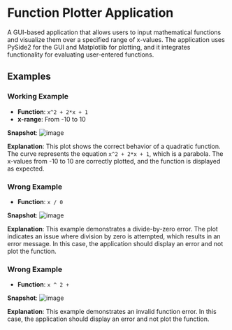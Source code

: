 # Function Plotter Application

A GUI-based application that allows users to input mathematical functions and visualize them over a specified range of x-values. The application uses PySide2 for the GUI and Matplotlib for plotting, and it integrates functionality for evaluating user-entered functions.


## Examples

### Working Example

- **Function**: `x^2 + 2*x + 1`
- **x-range**: From -10 to 10

**Snapshot**:
![image](https://github.com/user-attachments/assets/2ac0cc30-09d7-4128-bea8-f550a877acbc)


**Explanation**: This plot shows the correct behavior of a quadratic function. The curve represents the equation `x^2 + 2*x + 1`, which is a parabola. The x-values from -10 to 10 are correctly plotted, and the function is displayed as expected.

### Wrong Example

- **Function**: `x / 0`

**Snapshot**:
![image](https://github.com/user-attachments/assets/13951692-853a-4105-b67a-bdefc7cc7f77)


**Explanation**: This example demonstrates a divide-by-zero error. The plot indicates an issue where division by zero is attempted, which results in an error message. In this case, the application should display an error and not plot the function.

### Wrong Example

- **Function**: `x ^ 2 + `

**Snapshot**:
![image](https://github.com/user-attachments/assets/58ffc153-1397-4934-912d-b17202d91f1f)


**Explanation**: This example demonstrates an invalid function error. In this case, the application should display an error and not plot the function.
